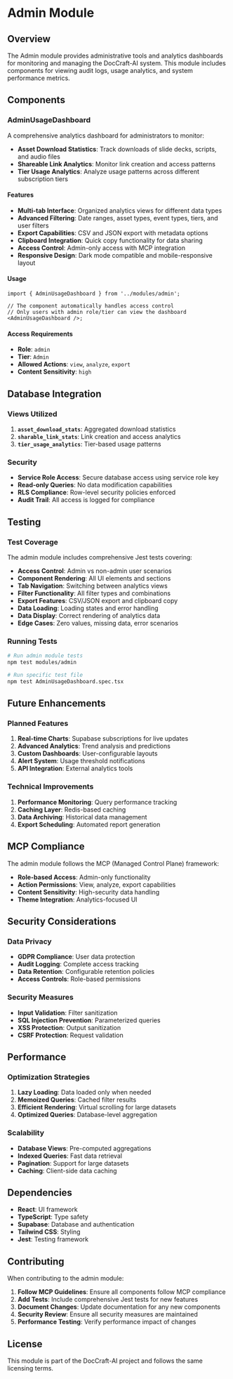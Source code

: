 # Admin Module

## Overview

The Admin module provides administrative tools and analytics dashboards for monitoring and managing the DocCraft-AI system. This module includes components for viewing audit logs, usage analytics, and system performance metrics.

## Components

### AdminUsageDashboard

A comprehensive analytics dashboard for administrators to monitor:

- **Asset Download Statistics**: Track downloads of slide decks, scripts, and audio files
- **Shareable Link Analytics**: Monitor link creation and access patterns
- **Tier Usage Analytics**: Analyze usage patterns across different subscription tiers

#### Features

- **Multi-tab Interface**: Organized analytics views for different data types
- **Advanced Filtering**: Date ranges, asset types, event types, tiers, and user filters
- **Export Capabilities**: CSV and JSON export with metadata options
- **Clipboard Integration**: Quick copy functionality for data sharing
- **Access Control**: Admin-only access with MCP integration
- **Responsive Design**: Dark mode compatible and mobile-responsive layout

#### Usage

```tsx
import { AdminUsageDashboard } from '../modules/admin';

// The component automatically handles access control
// Only users with admin role/tier can view the dashboard
<AdminUsageDashboard />;
```

#### Access Requirements

- **Role**: `admin`
- **Tier**: `Admin`
- **Allowed Actions**: `view`, `analyze`, `export`
- **Content Sensitivity**: `high`

## Database Integration

### Views Utilized

1. **`asset_download_stats`**: Aggregated download statistics
2. **`sharable_link_stats`**: Link creation and access analytics
3. **`tier_usage_analytics`**: Tier-based usage patterns

### Security

- **Service Role Access**: Secure database access using service role key
- **Read-only Queries**: No data modification capabilities
- **RLS Compliance**: Row-level security policies enforced
- **Audit Trail**: All access is logged for compliance

## Testing

### Test Coverage

The admin module includes comprehensive Jest tests covering:

- **Access Control**: Admin vs non-admin user scenarios
- **Component Rendering**: All UI elements and sections
- **Tab Navigation**: Switching between analytics views
- **Filter Functionality**: All filter types and combinations
- **Export Features**: CSV/JSON export and clipboard copy
- **Data Loading**: Loading states and error handling
- **Data Display**: Correct rendering of analytics data
- **Edge Cases**: Zero values, missing data, error scenarios

### Running Tests

```bash
# Run admin module tests
npm test modules/admin

# Run specific test file
npm test AdminUsageDashboard.spec.tsx
```

## Future Enhancements

### Planned Features

1. **Real-time Charts**: Supabase subscriptions for live updates
2. **Advanced Analytics**: Trend analysis and predictions
3. **Custom Dashboards**: User-configurable layouts
4. **Alert System**: Usage threshold notifications
5. **API Integration**: External analytics tools

### Technical Improvements

1. **Performance Monitoring**: Query performance tracking
2. **Caching Layer**: Redis-based caching
3. **Data Archiving**: Historical data management
4. **Export Scheduling**: Automated report generation

## MCP Compliance

The admin module follows the MCP (Managed Control Plane) framework:

- **Role-based Access**: Admin-only functionality
- **Action Permissions**: View, analyze, export capabilities
- **Content Sensitivity**: High-security data handling
- **Theme Integration**: Analytics-focused UI

## Security Considerations

### Data Privacy

- **GDPR Compliance**: User data protection
- **Audit Logging**: Complete access tracking
- **Data Retention**: Configurable retention policies
- **Access Controls**: Role-based permissions

### Security Measures

- **Input Validation**: Filter sanitization
- **SQL Injection Prevention**: Parameterized queries
- **XSS Protection**: Output sanitization
- **CSRF Protection**: Request validation

## Performance

### Optimization Strategies

1. **Lazy Loading**: Data loaded only when needed
2. **Memoized Queries**: Cached filter results
3. **Efficient Rendering**: Virtual scrolling for large datasets
4. **Optimized Queries**: Database-level aggregation

### Scalability

- **Database Views**: Pre-computed aggregations
- **Indexed Queries**: Fast data retrieval
- **Pagination**: Support for large datasets
- **Caching**: Client-side data caching

## Dependencies

- **React**: UI framework
- **TypeScript**: Type safety
- **Supabase**: Database and authentication
- **Tailwind CSS**: Styling
- **Jest**: Testing framework

## Contributing

When contributing to the admin module:

1. **Follow MCP Guidelines**: Ensure all components follow MCP compliance
2. **Add Tests**: Include comprehensive Jest tests for new features
3. **Document Changes**: Update documentation for any new components
4. **Security Review**: Ensure all security measures are maintained
5. **Performance Testing**: Verify performance impact of changes

## License

This module is part of the DocCraft-AI project and follows the same licensing terms.
